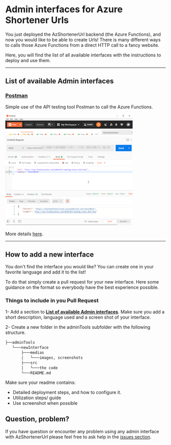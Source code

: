 # Admin interfaces for Azure Shortener Urls

You just deployed the AzShortenerUrl backend (the Azure Functions), and now you would like to be able to create Urls! There is many different ways to calls those Azure Functions from a direct HTTP call to a fancy website. 

Here, you will find the list of all available interfaces with the instructions to deploy and use them.

---

## List of available Admin interfaces


### [Postman](postman/README.md)

Simple use of the API testing tool Postman to call the Azure Functions.

![Postman Create ShotUrl](medias/postman_createShotUrl.png)

More details [here](postman/README.md).




---

## How to add a new interface

You don't find the interface you would like? You can create one in your favorite language and add it to the list!

To do that simply create a pull request for your new interface. Here some guidance on the format so everybody have the best experience possible.

### Things to include in you Pull Request

1- Add a section to **[List of available Admin interfaces](#list-of-available-admin-interfaces)**. Make sure you add a short description, language used and a screen shot of your interface.

2- Create a new folder in the adminTools subfolder with the following structure.

```
├──adminTools
   └───newInterface
       ├───medias
       |   └───images, screenshots
       ├───src
       |   └───the code
       └───README.md
```

Make sure your readme contains:
- Detailed deployment steps, and how to configure it.
- Utilization steps/ guide
- Use screenshot when possible


## Question, problem?

If you have question or encounter any problem using any admin interface with AzShortenerUrl please feel free to ask help in the [issues section](https://github.com/FBoucher/AzUrlShortener/issues).